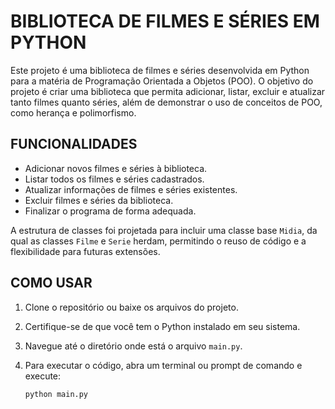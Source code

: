 # **BIBLIOTECA DE FILMES E SÉRIES EM PYTHON**

Este projeto é uma biblioteca de filmes e séries desenvolvida em Python para a matéria de Programação Orientada a Objetos (POO). O objetivo do projeto é criar uma biblioteca que permita adicionar, listar, excluir e atualizar tanto filmes quanto séries, além de demonstrar o uso de conceitos de POO, como herança e polimorfismo.

## **FUNCIONALIDADES**

- Adicionar novos filmes e séries à biblioteca.
- Listar todos os filmes e séries cadastrados.
- Atualizar informações de filmes e séries existentes.
- Excluir filmes e séries da biblioteca.
- Finalizar o programa de forma adequada.

A estrutura de classes foi projetada para incluir uma classe base `Midia`, da qual as classes `Filme` e `Serie` herdam, permitindo o reuso de código e a flexibilidade para futuras extensões.

## **COMO USAR**

1. Clone o repositório ou baixe os arquivos do projeto.
2. Certifique-se de que você tem o Python instalado em seu sistema.
3. Navegue até o diretório onde está o arquivo `main.py`.
4. Para executar o código, abra um terminal ou prompt de comando e execute:

   ```bash
   python main.py
